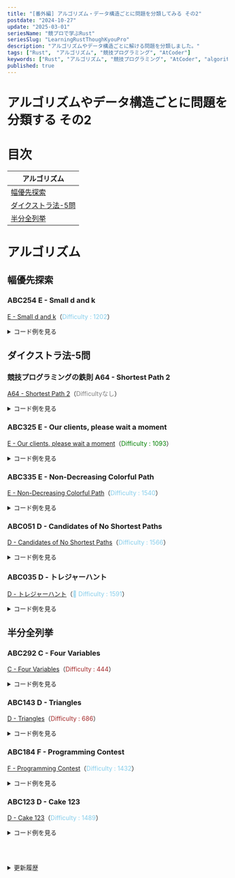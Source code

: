 ```yaml
---
title: "[番外編] アルゴリズム・データ構造ごとに問題を分類してみる その2"
postdate: "2024-10-27"
update: "2025-03-01"
seriesName: "競プロで学ぶRust"
seriesSlug: "LearningRustThoughKyouPro"
description: "アルゴリズムやデータ構造ごとに解ける問題を分類しました。"
tags: ["Rust",　"アルゴリズム", "競技プログラミング", "AtCoder"]
keywords: ["Rust", "アルゴリズム", "競技プログラミング", "AtCoder", "algorithm"]
published: true
---
```


# アルゴリズムやデータ構造ごとに問題を分類する その2

# 目次

|アルゴリズム|
|---|
|[幅優先探索](#幅優先探索)|
|[ダイクストラ法-5問](#ダイクストラ法-5問)|
|[半分全列挙](#半分全列挙)|

# アルゴリズム

## 幅優先探索

### ABC254 E - Small d and k

[E - Small d and k](https://atcoder.jp/contests/abc254/tasks/abc254_e)（<span style="color: skyblue">Difficulty : 1202</span>）

<details>
<summary>コード例を見る</summary>

```rust
// https://atcoder.jp/contests/abc254/tasks/abc254_e

use std::collections::{HashMap, VecDeque};

fn run(n: usize, _m: usize, ab: Vec<(usize, usize)>, _q: usize, xk: Vec<(usize, usize)>) -> Vec<usize> {
    let mut hash_map = HashMap::new();

    for (a, b) in ab {
        hash_map.entry(a).or_insert_with(Vec::new).push(b);
        hash_map.entry(b).or_insert_with(Vec::new).push(a);
    }

    let mut ans = Vec::new();

    for (x, k) in xk {
        if let None =  hash_map.get(&x) {
            ans.push(x);
            continue;
        }

        let mut graph = vec![false; n];
        let mut queue = VecDeque::new();

        queue.push_back((x, k));

        // 辿ったノードの合計
        let mut sum = x;

        while let Some((x, k)) = queue.pop_front() {
            if k == 0 {
                continue;
            }

            graph[x-1] = true;

            let next = hash_map.get(&x).unwrap();

            for n in next {
                if !graph[n-1] {
                    graph[n-1] = true;
                    queue.push_back((*n, k-1));
                    sum += *n;
                }
            }
        }

        ans.push(sum);
    }

    ans
}

#[cfg(test)]
mod tests {
    use super::*;

    struct TestCase(usize, usize, Vec<(usize, usize)>, usize, Vec<(usize, usize)>, Vec<usize>);

    #[test]
    fn test() {
        let tests = [
            TestCase(6, 5, vec![(2, 3), (3, 4), (3, 5), (5, 6), (2, 6)], 7, vec![(1, 1), (2, 2), (2, 0), (2, 3), (4, 1), (6, 0), (4, 3)], vec![1, 20, 2, 20, 7, 6, 20]),
        ];

        for TestCase(n, m, ab, q, xk, expected) in tests {
            assert_eq!(run(n, m, ab, q, xk), expected);
        }
    }
}
```
</details>

## ダイクストラ法-5問

### 競技プログラミングの鉄則 A64 - Shortest Path 2

[A64 - Shortest Path 2](https://atcoder.jp/contests/tessoku-book/tasks/tessoku_book_bl)（<span style="color: gray">Difficultyなし</span>）

<details>
<summary>コード例を見る</summary>

```rust
// https://atcoder.jp/contests/tessoku-book/tasks/tessoku_book_bl

use std::collections::{BinaryHeap, HashMap};
use std::cmp::Reverse;

const INF: usize = std::usize::MAX;

fn run(n: usize, _m: usize, abc: Vec<(usize, usize, usize)>) -> Vec<isize> {
    let mut hash_map = HashMap::new();

    for (a, b, c) in abc {
        hash_map.entry(a).or_insert_with(|| Vec::new()).push((c, b));
        hash_map.entry(b).or_insert_with(|| Vec::new()).push((c, a));
    }

    let mut current = vec![INF; n+1];

    current[1] = 0;

    let mut priority_queue = BinaryHeap::new();
    priority_queue.push(Reverse((0, 1)));


    while let Some(Reverse((cur_cost, cur_i))) = priority_queue.pop() {
        if cur_cost > current[cur_i] {
            continue;
        }

        let Some(next) = hash_map.get(&cur_i) else {
            continue;
        };

        for (next_cost, next_i) in next {
            let new_cost = cur_cost + next_cost;

            if new_cost < current[*next_i] {
                current[*next_i] = new_cost;
                priority_queue.push(Reverse((new_cost, *next_i)));
            }
        }
    }

    current[1..].into_iter()
        .map(|c| {
            if *c == INF {
                -1
            } else {
                *c as isize
            }
        })
        .collect()
}

#[cfg(test)]
mod tests {
    use super::*;

    struct TestCase(usize, usize, Vec<(usize, usize, usize)>, Vec<isize>);

    #[test]
    fn test() {
        let tests = [
            TestCase(6, 7, vec![(1, 2, 15), (1, 4, 20), (2, 3, 65), (2, 5, 4), (3, 6, 50), (4, 5, 30), (5, 6, 8)], vec![0, 15, 77, 20, 19, 27]),
        ];

        for TestCase(n, m, abc, expected) in tests {
            assert_eq!(run(n, m, abc), expected);
        }
    }
}
```
</details>

### ABC325 E - Our clients, please wait a moment

[E - Our clients, please wait a moment](https://atcoder.jp/contests/abc325/tasks/abc325_e)（<span style="color: green">Difficulty : 1093</span>）

<details>
<summary>コード例を見る</summary>

```rust
// https://atcoder.jp/contests/abc325/tasks/abc325_e

use std::collections::{BinaryHeap, HashMap};
use std::cmp::{min, Reverse};

const INF: usize = std::usize::MAX;

fn dijkstra(
    n: usize,
    start: usize,
    a: usize,
    b: usize,
    c: usize,
    d: &Vec<Vec<usize>>,
    is_forward: bool
) -> Vec<usize> {
    let mut dist = vec![INF; n+1];

    dist[start] = 0;

    let mut priority_queue = BinaryHeap::new();
    priority_queue.push(Reverse((0, start)));

    while let Some(Reverse((cur_cost, cur_i))) = priority_queue.pop() {
        if cur_cost > dist[cur_i] {
            continue;
        }

        for next in 1..=n {
            if next == cur_i {
                continue;
            }

            let new_cost =
                if is_forward {
                    cur_cost + d[cur_i-1][next-1] * a
                } else {
                    cur_cost + (d[cur_i-1][next-1] * b) + c
                };

            if new_cost < dist[next] {
                dist[next] = new_cost;
                priority_queue.push(Reverse((new_cost, next)));
            }
        }
    }

    dist
}

fn run(n: usize, a: usize, b: usize, c: usize, d: Vec<Vec<usize>>) -> usize {
    let dijk = dijkstra(n, 1, a, b, c, &d, true);
    let dijk2 = dijkstra(n, n, a, b, c, &d, false);

    (1..=n)
        .map(|i| dijk[i] + dijk2[i])
        .min()
        .unwrap()
}

#[cfg(test)]
mod tests {
    use super::*;

    struct TestCase(usize, usize, usize, usize, Vec<Vec<usize>>, usize);

    #[test]
    fn test() {
        let tests = [
            TestCase(4, 8, 5, 13, vec![vec![0, 6, 2, 15], vec![6, 0, 3, 5], vec![2, 3, 0, 13], vec![15, 5, 13, 0]], 78),
            TestCase(3, 1, 1000000, 1000000, vec![vec![0, 10, 1], vec![10, 0, 10], vec![1, 10, 0]], 1),
            TestCase(5, 954257, 954213, 814214, vec![vec![0, 84251, 214529, 10017, 373342], vec![84251, 0, 91926, 32336, 164457], vec![214529, 91926, 0, 108914, 57762], vec![10017, 32336, 108914, 0, 234705], vec![373342, 164457, 57762, 234705, 0]], 168604826785),
        ];

        for TestCase(n, a, b, c, d, expected) in tests {
            assert_eq!(run(n, a, b, c, d), expected);
        }
    }
}
```
</details>

### ABC335 E - Non-Decreasing Colorful Path

[E - Non-Decreasing Colorful Path](https://atcoder.jp/contests/abc335/tasks/abc335_e)（<span style="color: skyblue">Difficulty : 1540</span>）

<details>
<summary>コード例を見る</summary>

```rust
// https://atcoder.jp/contests/abc335/tasks/abc335_e

use std::collections::{BinaryHeap, HashMap};
use std::cmp::Reverse;

fn dijkstra(
    n: usize,
    hash_map: &HashMap<usize, Vec<usize>>,
    a: &Vec<usize>
) -> usize {
    let mut count = vec![0; n+1];
    count[1] = 1;

    let mut priority_queue = BinaryHeap::new();
    priority_queue.push((Reverse(a[0]), 1, 1));

    while let Some((_, cur_count, cur_i)) = priority_queue.pop() {
        if count[cur_i] > cur_count {
            continue;
        }

        let Some(next) = hash_map.get(&cur_i) else {
            continue;
        };

        for next_i in next {
            if a[cur_i-1] > a[*next_i-1] {
                continue;
            }

            let new_count = if a[cur_i - 1] < a[next_i - 1] {
                cur_count + 1
            } else {
                cur_count
            };

            if count[*next_i] < new_count {
                count[*next_i] = new_count;
                priority_queue.push((Reverse(a[*next_i-1]), new_count, *next_i));
            }
        }
    }

    count[n]
}

fn run(
    n: usize,
    _m: usize,
    a: Vec<usize>,
    uv: Vec<(usize, usize)>
) -> usize {
    let mut hash_map = HashMap::new();

    for (u, v) in uv {
        hash_map.entry(u).or_insert_with(|| Vec::new()).push(v);
        hash_map.entry(v).or_insert_with(|| Vec::new()).push(u);
    }

    dijkstra(n, &hash_map, &a)
}

#[cfg(test)]
mod tests {
    use super::*;

    struct TestCase(usize, usize, Vec<usize>, Vec<(usize, usize)>, usize);

    #[test]
    fn test() {
        let tests = [
            TestCase(5, 6, vec![10, 20, 30, 40, 50], vec![(1, 2),(1, 3),(2, 5),(3, 4),(3, 5),(4, 5)], 4),
            TestCase(4, 5, vec![1, 10, 11, 4], vec![(1, 2), (1, 3), (2, 3), (2, 4), (3, 4)], 0),
            TestCase(10, 12, vec![1, 2, 3, 3, 4, 4, 4, 6, 5, 7], vec![(1, 3), (2, 9), (3, 4), (5, 6), (1, 2), (8, 9), (4, 5), (8, 10), (7, 10), (4, 6), (2, 8), (6, 7)], 5),
        ];

        for TestCase(n, m, a, uv, expected) in tests {
            assert_eq!(run(n, m, a, uv), expected);
        }
    }
}
```
</details>

### ABC051 D - Candidates of No Shortest Paths

[D - Candidates of No Shortest Paths](https://atcoder.jp/contests/abc051/tasks/abc051_d)（<span style="color: skyblue">Difficulty : 1566</span>）

<details>
<summary>コード例を見る</summary>

```rust
// https://atcoder.jp/contests/abc051/tasks/abc051_d

use core::hash;
use std::collections::{BinaryHeap, HashMap};

const INF: usize = std::usize::MAX;

fn dijkstra(n: usize, start: usize, hash_map: &HashMap<usize, Vec<(usize, usize)>>) -> Vec<usize> {
    let mut dist = vec![INF; n+1];
    dist[start] = 0;

    let mut priority_queue = BinaryHeap::new();
    priority_queue.push((0, start));

    while let Some((cur_cost, cur_i)) = priority_queue.pop() {
        let Some(next) = hash_map.get(&cur_i) else {
            continue;
        };

        for (next_cost, next_i) in next {
            let new_cost = cur_cost + next_cost;

            if new_cost < dist[*next_i] {
                dist[*next_i] = new_cost;
                priority_queue.push((new_cost, *next_i));
            }
        }
    }

    dist
}

fn run(n: usize, m: usize, abc: Vec<(usize, usize, usize)>) -> usize {
    let mut hash_map = HashMap::new();

    for &(a, b, c) in &abc {
        hash_map.entry(a).or_insert_with(|| Vec::new()).push((c, b));
        hash_map.entry(b).or_insert_with(|| Vec::new()).push((c, a));
    }

    let mut dist = vec![vec![INF; n + 1]; n + 1];

    for i in 1..=n {
        dist[i] = dijkstra(n, i, &hash_map);
    }

    let mut used = vec![false; m];

    for i in 1..=n {
        for j in 1..=n {
            if i == j || dist[i][j] == INF {
                continue;
            }

            for (k, &(a, b, c)) in abc.iter().enumerate() {
                if dist[i][a] + c + dist[b][j] == dist[i][j] || dist[i][b] + c + dist[a][j] == dist[i][j] {
                    used[k] = true;
                }
            }
        }
    }

    used.iter().filter(|&&u| !u).count()
}

#[cfg(test)]
mod tests {
    use super::*;

    struct TestCase(usize, usize, Vec<(usize, usize, usize)>, usize);

    #[test]
    fn test() {
        let tests = [
            TestCase(3, 3, vec![(1, 2, 1), (1, 3, 1), (2, 3, 3)], 1),
            TestCase(3, 2, vec![(1, 2, 1), (2, 3, 1)], 0),
        ];

        for TestCase(n, m, abc, expected) in tests {
            assert_eq!(run(n, m, abc), expected);
        }
    }
}
```
</details>

### ABC035 D - トレジャーハント

[D - トレジャーハント](https://atcoder.jp/contests/abc035/tasks/abc035_d)（<span style="color: skyblue">🧪 Difficulty : 1591</span>）

<details>
<summary>コード例を見る</summary>

```rust
// https://atcoder.jp/contests/abc035/tasks/abc035_d

use std::collections::{BinaryHeap, HashMap};
use std::cmp::Reverse;

const INF: usize = std::usize::MAX;

fn dijkstra(n: usize, start: usize, hash_map: &HashMap<usize, Vec<(usize, usize)>>) -> Vec<usize> {
    let mut dist = vec![INF; n+1];
    dist[start] = 0;

    let mut priority_queue = BinaryHeap::new();
    priority_queue.push(Reverse((0, start)));

    while let Some(Reverse((cur_cost, cur_i))) = priority_queue.pop() {
        if cur_cost > dist[cur_i] {
            continue;
        }

        if let Some(next) = hash_map.get(&cur_i) {
            for &(next_cost, next_i) in next {
                let new_cost = next_cost + cur_cost;

                if new_cost < dist[next_i] {
                    dist[next_i] = new_cost;
                    priority_queue.push(Reverse((new_cost, next_i)));
                }
            }
        }
    }

    dist
}

fn run(n: usize, _m: usize, t: usize, a: Vec<usize>, abc: Vec<(usize, usize, usize)>) -> usize {
    let mut forward = HashMap::new();
    let mut backward = HashMap::new();

    for (a, b, c) in abc {
        forward.entry(a).or_insert_with(Vec::new).push((c, b));
        backward.entry(b).or_insert_with(Vec::new).push((c, a));
    }

    let forward = dijkstra(n, 1, &forward);
    let backward = dijkstra(n, 1, &backward);

    let mut ans = 0;

    for i in 1..=n {
        if forward[i] == INF || backward[i] == INF {
            continue;
        }

        // 往復時間がT秒未満なら
        if forward[i] + backward[i] < t {
            ans = ans.max((t - forward[i] - backward[i]) * a[i-1]);
        }
    }

    ans
}

#[cfg(test)]
mod tests {
    use super::*;

    struct TestCase(usize, usize, usize, Vec<usize>, Vec<(usize, usize, usize)>, usize);

    #[test]
    fn test() {
        let tests = [
            TestCase(2, 2, 5, vec![1, 3], vec![(1, 2, 2), (2, 1, 1)], 6),
            TestCase(2, 2, 3, vec![1, 3], vec![(1, 2, 2), (2, 1, 1)], 3),
            TestCase(8, 15, 120, vec![1, 2, 6, 16, 1, 3, 11, 9], vec![(1, 8, 1), (7, 3, 14), (8, 2, 13), (3, 5, 4), (5, 7, 5), (6, 4, 1), (6, 8, 17), (7, 8, 5), (1, 4, 2), (4, 7, 1), (6, 1, 3), (3, 1, 10), (2, 6, 5), (2, 4, 12), (5, 1, 30)], 1488),
        ];

        for TestCase(n, m, t, a, abc, expected) in tests {
            assert_eq!(run(n, m, t, a, abc), expected);
        }
    }
}
```
</details>

## 半分全列挙

### ABC292 C - Four Variables 

[C - Four Variables](https://atcoder.jp/contests/abc292/tasks/abc292_c)（<span style="color: brown">Difficulty : 444</span>）

<details>
<summary>コード例を見る</summary>

```rust
// https://atcoder.jp/contests/abc292/tasks/abc292_c

fn run(n: usize) -> usize {
    let mut ab = vec![0; n+1];

    for i in 1..=n {
        for j in 1..=(n / i) {
            ab[i*j] += 1;
        }
    }

    (1..=n)
        .map(|i| {
            ab[i] * ab[n-i]
        })
        .sum()
}

#[cfg(test)]
mod tests {
    use super::*;

    struct TestCase(usize, usize);

    #[test]
    fn test() {
        let tests = [
            TestCase(4, 8),
            TestCase(292, 10886),
            TestCase(19876, 2219958),
        ];

        for TestCase(n, expected) in tests {
            assert_eq!(run(n), expected);
        }
    }
}
```

</details>

### ABC143 D - Triangles

[D - Triangles](https://atcoder.jp/contests/abc143/tasks/abc143_d)（<span style="color: brown">Difficulty : 686</span>）

<details>
<summary>コード例を見る</summary>

```rust
// https://atcoder.jp/contests/abc143/tasks/abc143_d

use std::cmp::Ordering;
use itertools::Itertools;
use library::lib::upper_bound::upper_bound;

fn upper_bound<T: Ord>(vec: &[T], value: T) -> usize {
    vec.binary_search_by(|x| {
        if *x <= value {
            Ordering::Less
        } else {
            Ordering::Greater
        }
    })
    .err()
    .unwrap()
}


fn run(n: usize, l: Vec<usize>) -> usize {
    let vec: Vec<usize> = l.into_iter().sorted().collect();

    let mut ans = 0;

    for i in 0..n {
        for j in i+1..n {
            let res = upper_bound(&vec, vec[i] + vec[j] - 1);

            if res > j + 1 {
                ans += res - j - 1;
            }
        }
    }

    ans
}

#[cfg(test)]
mod tests {
    use super::*;

    struct TestCase(usize, Vec<usize>, usize);

    #[test]
    fn test() {
        let tests = [
            TestCase(4, vec![3, 4, 2, 1], 1),
            TestCase(3,vec![1, 1000, 1], 0),
            TestCase(7, vec![218, 786, 704, 233, 645, 728, 389], 23),
        ];

        for TestCase(n, l, expected) in tests {
            assert_eq!(run(n, l), expected);
        }
    }
}

```

</details>

### ABC184 F - Programming Contest

[F - Programming Contest](https://atcoder.jp/contests/abc184/tasks/abc184_f)（<span style="color: skyblue">Difficulty : 1432</span>）

<details>
<summary>コード例を見る</summary>

```rust
// https://atcoder.jp/contests/abc184/tasks/abc184_f

use itertools::Itertools;
use std::cmp::Ordering;

// upper_boundの拡張
// n以下の最大の数を返す
fn max_under_n<T: Ord>(vec: &[T], value: T) -> Option<usize> {
    vec.binary_search_by(|x| {
        if *x <= value {
            Ordering::Less
        } else {
            Ordering::Greater
        }
    })
    .err()
    .map(|x| if x == 0 {
        None
    } else {
        Some(x - 1)
    })
    .flatten()
}

fn run(n: usize, t: usize, a: Vec<usize>) -> usize {
    let (l, r) = a.split_at(n/2);

    let mut p = Vec::new();
    let mut q = Vec::new();

    for i in 0..=l.len() {
        for combination in l.iter().combinations(i) {
            let sum: usize = combination.iter().map(|&&x| x).sum();
            p.push(sum);
        }
    }

    for i in 0..=r.len() {
        for combination in r.iter().combinations(i) {
            let sum: usize = combination.iter().map(|&&x| x).sum();
            q.push(sum)
        }
    }

    q.sort();

    let mut ans = 0;

    for left in p.iter() {
        if t < *left {
            continue;
        }

        if let Some(right_idx) = max_under_n(&q, t - left) {
            ans = ans.max(q[right_idx] + left)
        }
    }

    ans
}

#[cfg(test)]
mod tests {
    use super::*;

    struct TestCase(usize, usize, Vec<usize>, usize);

    #[test]
    fn test() {
        let tests = [
            TestCase(5, 17, vec![2, 3, 5, 7, 11], 17),
            TestCase(6, 100, vec![1, 2, 7, 5, 8, 10], 33),
            TestCase(6, 100, vec![101, 102, 103, 104, 105, 106], 0),
        ];

        for TestCase(n, t, a, expected) in tests {
            assert_eq!(run(n, t, a), expected);
        }
    }
}
```

</details>

### ABC123 D - Cake 123

[D - Cake 123](https://atcoder.jp/contests/abc123/tasks/abc123_d)（<span style="color: skyblue">Difficulty : 1489</span>）

<details>
<summary>コード例を見る</summary>

```rust
// https://atcoder.jp/contests/abc123/tasks/abc123_d

use std::collections::BinaryHeap;
use std::cmp::Reverse;

fn run(_x: usize, _y: usize, _z: usize, k: usize, a: Vec<usize>, b: Vec<usize>, c: Vec<usize>) -> Vec<usize> {
    let mut ab = BinaryHeap::new();

    // AとBの和で大きい順にK個求める
    for i in a.iter() {
        for j in b.iter() {
            ab.push(Reverse(i + j));

            if ab.len() > k {
                ab.pop();
            }
        }
    }

    let mut vec: Vec<_> = ab.into_sorted_vec();
    vec.reverse();

    let mut ans = BinaryHeap::new();

    // ABとCの和で大きい順にK個求める
    for i in vec.iter() {
        for j in c.iter() {
            ans.push(Reverse(i.0 + j));

            if ans.len() > k {
                ans.pop();
            }
        }
    }

    ans.into_sorted_vec()
        .into_iter()
        .map(|x| x.0)
        .collect()
}

#[cfg(test)]
mod tests {
    use super::*;

    struct TestCase(usize, usize, usize, usize, Vec<usize>, Vec<usize>, Vec<usize>, Vec<usize>);

    #[test]
    fn test() {
        let tests = [
            TestCase(2, 2, 2, 8, vec![4, 6], vec![1, 5], vec![3, 8], vec![19, 17, 15, 14, 13, 12, 10, 8]),
            TestCase(3, 3, 3, 5, vec![1, 10, 100], vec![2, 20, 200], vec![1, 10, 100], vec![400, 310, 310, 301, 301]),
        ];

        for TestCase(x, y, z, k, a, b, c, expected) in tests {
            assert_eq!(run(x, y, z, k, a, b, c), expected);
        }
    }
}

```

</details>

<details style="margin-top: 60px" class="history">
<summary>更新履歴</summary>

<ul class="history-list">
  <li>2025年3月01日 : ABC035 <span style="color: skyblue">🧪 D - トレジャーハント</span>を追加</li>
  <li>2025年2月28日 : ABC335 <span style="color: skyblue">E - Non-Decreasing Colorful Path</span>を追加</li>
  <li>2025年2月23日 : ABC325 <span style="color: green">E - Our clients, please wait a moment</span>を追加</li>
  <li>2025年2月22日 : 競技プログラミングの鉄則 <span style="color: gray">A64 - Shortest Path 2</span>を追加</li>
  <li>2025年1月13日 : ABC254 <span style="color: skyblue">E - Small d and k</span>を追加</li>
</details>
